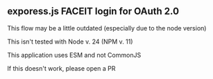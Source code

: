 ## exporess.js FACEIT login for OAuth 2.0

This flow may be a little outdated (especially due to the node version)

This isn't tested with Node v. 24 (NPM v. 11)

This application uses ESM and not CommonJS

If this doesn't work, please open a PR